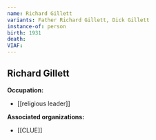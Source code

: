 ```yaml
---
name: Richard Gillett
variants: Father Richard Gillett, Dick Gillett
instance-of: person
birth: 1931
death: 
VIAF: 
---
```

## Richard Gillett

**Occupation:** 
- [[religious leader]]

**Associated organizations:** 
- [[CLUE]]